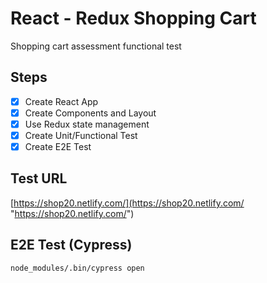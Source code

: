 # React - Redux Shopping Cart
Shopping cart assessment functional test

## Steps

- [x] Create React App
- [x] Create Components and Layout
- [x] Use Redux state management
- [x] Create Unit/Functional Test
- [x] Create E2E Test

## Test URL
[https://shop20.netlify.com/](https://shop20.netlify.com/ "https://shop20.netlify.com/")

## E2E Test (Cypress)

```
node_modules/.bin/cypress open
```
